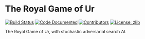 # The Royal Game of Ur

[![Build Status](https://travis-ci.org/kirklange/royal-game-of-ur.svg?branch=master)](https://travis-ci.org/kirklange/royal-game-of-ur)
[![Code Documented](https://img.shields.io/badge/docs-passing-brightgreen.svg)](http://kirklange.com/royal-game-of-ur)
[![Contributors](https://img.shields.io/github/contributors/kirklange/royal-game-of-ur.svg)](https://github.com/kirklange/royal-game-of-ur/graphs/contributors)
[![License: zlib](https://img.shields.io/badge/license-zlib-blue.svg)](https://zlib.net/zlib_license.html)
<!--[![GitHub Issues](https://img.shields.io/github/issues/kirklange/royal-game-of-ur.svg)](https://github.com/kirklange/royal-game-of-ur/issues)-->

The Royal Game of Ur, with stochastic adversarial search AI. 
